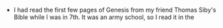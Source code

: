 - I had read the first few pages of Genesis from my friend Thomas Siby's Bible while I was in 7th. It was an army school, so I read it in the 